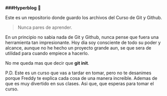**###Hyperblog** 💚

Este es un repositorio donde guardo los archivos del Curso de Git y Github.
> Nunca pares de aprender. 

En un principio no sabia nada de Git y Github, nunca pense que fuera una herramienta tan impresionante. Hoy dia soy consciente de todo su poder y alcance, aunque no he hecho un proyecto grande aun, se que sera de utilidad para cuando empiece a hacerlo. 

No me queda mas que decir que **git init**.

P.D. Este es un curso que vas a tardar en tomar, pero no te desanimes porque Freddy te explica cada cosa de una manera increible. Ademas de que es muy divertido en sus clases. Asi que, que esperas para tomar el curso.
